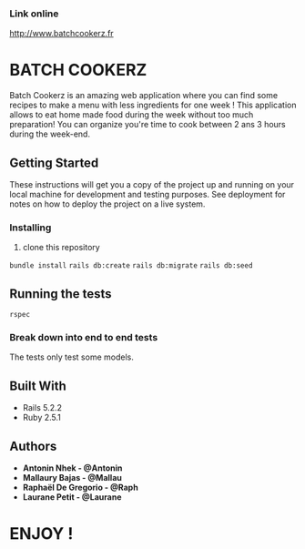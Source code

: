 
### Link online
http://www.batchcookerz.fr

# BATCH COOKERZ

Batch Cookerz is an amazing web application where you can find some recipes to make a menu with less ingredients for one week ! This application allows to eat home made food during the week without too much preparation! You can organize you're time to cook between 2 ans 3 hours during the week-end.

## Getting Started

These instructions will get you a copy of the project up and running on your local machine for development and testing purposes. See deployment for notes on how to deploy the project on a live system.

### Installing

1. clone this repository

```bundle install```
```rails db:create```
```rails db:migrate```
```rails db:seed```


## Running the tests

```rspec```

### Break down into end to end tests

The tests only test some models.

## Built With

* Rails 5.2.2
* Ruby 2.5.1


## Authors

* **Antonin Nhek  - @Antonin**
* **Mallaury Bajas  - @Mallau**
* **Raphaël De Gregorio  - @Raph**
* **Laurane Petit  - @Laurane**

# ENJOY ! 


